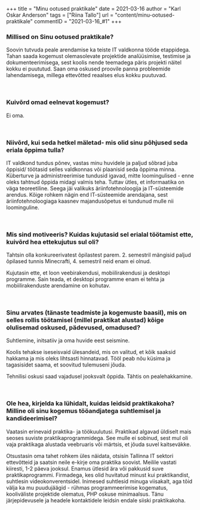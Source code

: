 +++
title = "Minu ootused praktikale"
date = 2021-03-16
author = "Karl Oskar Anderson"
tags = ["Riina Tallo"]
url = "content/minu-ootused-praktikale"
commentID = "2021-03-16_#1"
+++

### Millised on Sinu ootused praktikale?

Soovin tutvuda peale arendamise ka teiste IT valdkonna tööde etappidega. Tahan saada kogemust olemasolevate projektide analüüsimise, testimise ja dokumenteerimisega, sest koolis nende teemadega päris projekti näitel kokku ei puututud. Saan oma oskused proovile panna probleemide lahendamisega, millega ettevõtted reaalses elus kokku puutuvad.


&nbsp; 
### Kuivõrd omad eelnevat kogemust?

Ei oma.


&nbsp; 
### Niivõrd, kui seda hetkel mäletad- mis olid sinu põhjused seda eriala õppima tulla?

IT valdkond tundus põnev, vastas minu huvidele ja paljud sõbrad juba õppisid/ töötasid selles valdkonnas või plaanisid seda õppima minna. Küberturve ja administreerimise tundusid igavad, mitte loomingulised - enne oleks tahtnud õppida midagi valmis teha. Tuttav ütles, et informaatika on väga teoreetiline. Seega jäi valikuks äriinfotehnoloogija ja IT-süsteemide arendus. Kõige rohkem nägin end IT-süsteemide arendajana, sest äriinfotehnoloogiaga kaasnev majandusõpetus ei tundunud mulle nii loominguline. 


&nbsp; 
### Mis sind motiveeris? Kuidas kujutasid sel erialal töötamist ette, kuivõrd hea ettekujutus sul oli?

Tahtsin olla konkureerivatest õpilastest parem. 2. semestril mängisid paljud õpilased tunnis Minecrafti, 4. semestril neid enam ei olnud.

Kujutasin ette, et loon veebirakendusi, mobiilirakendusi ja desktopi programme. Sain teada, et desktopi programme enam ei tehta ja mobiilirakenduste arendamine on kohutav.

&nbsp; 
### Sinu arvates (tänaste teadmiste ja kogemuste baasil), mis on selles rollis töötamisel (millel praktikat alustad) kõige olulisemad oskused, pädevused, omadused?

Suhtlemine, initsatiiv ja oma huvide eest seismine. 

Koolis tehakse iseseisvaid ülesandeid, mis on valitud, et kõik saaksid hakkama ja mis oleks lihtsasti hinnatavad. Tööl peab nõu küsima ja tagasisidet saama, et soovitud tulemuseni jõuda. 

Tehnilisi oskusi saad vajadusel jooksvalt õppida. Tähtis on pealehakkamine.


&nbsp; 
### Ole hea, kirjelda ka lühidalt, kuidas leidsid praktikakoha? Milline oli sinu kogemus tööandjatega suhtlemisel ja kandideerimisel?

Vaatasin erinevaid praktika- ja töökuulutusi. Praktikad algavad üldiselt mais seoses suviste praktikaprogrammidega. See mulle ei sobinud, sest mul oli vaja praktikaga alustada veebruaris või märtsis, et jõuda suvel kaitseväkke.

Otsustasin oma tahet rohkem üles näidata, otsisin Tallinna IT sektori ettevõtteid ja saatsin neile e-kirje oma praktika soovist. Meilile vastati kiiresti, 1-2 päeva jooksul. Enamus ütlesid ära või pakkusid suve praktikaprogrammi. Firmadega, kes olid huvitatud minust kui praktikandist, suhtlesin videokonverentsidel. Inimesed suhtlesid minuga viisakalt, aga tõid välja ka mu puudujäägid - rühmas programmeerimise kogematus, kooliväliste projektide olematus, PHP oskuse minimaalsus. Tänu järjepidevusele ja headele kontaktidele leidsin endale siiski praktikakoha.